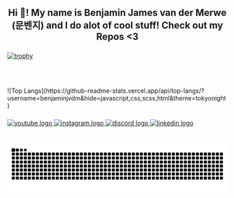 <h2 align="center">Hi 👋! My name is Benjamin James van der Merwe (문벤지) and I do alot of cool stuff! Check out my Repos <3</h2>

###



[![trophy](https://github-profile-trophy.vercel.app/?username=benjaminjvdm&theme=onedark&row=1&column=6)](https://github.com/ryo-ma/github-profile-trophy)

###

<br clear="both">


###

<div align="left">
 ![Top Langs](https://github-readme-stats.vercel.app/api/top-langs/?username=benjaminjvdm&hide=javascript,css,scss,html&theme=tokyonight)
</div>

###

<div align="left">
  <a href="https://www.youtube.com/@moon.benjee" target="_blank">
    <img src="https://img.shields.io/static/v1?message=Youtube&logo=youtube&label=&color=FF0000&logoColor=white&labelColor=&style=for-the-badge" height="35" alt="youtube logo"  />
  </a>
  <a href="https://www.instagram.com/moon.benjee" target="_blank">
    <img src="https://img.shields.io/static/v1?message=Instagram&logo=instagram&label=&color=E4405F&logoColor=white&labelColor=&style=for-the-badge" height="35" alt="instagram logo"  />
  </a>
  <a href="https://discord.com/users/moon.benjee" target="_blank">
    <img src="https://img.shields.io/static/v1?message=Discord&logo=discord&label=&color=7289DA&logoColor=white&labelColor=&style=for-the-badge" height="35" alt="discord logo"  />
  </a>
  <a href="https://www.linkedin.com/in/benjaminjvdm/" target="_blank">
    <img src="https://img.shields.io/static/v1?message=LinkedIn&logo=linkedin&label=&color=0077B5&logoColor=white&labelColor=&style=for-the-badge" height="35" alt="linkedin logo"  />
  </a>
</div>

###

<br clear="both">

<img src="https://raw.githubusercontent.com/benjaminjvdm/benjaminjvdm/output/snake.svg" alt="Snake animation" />

###
